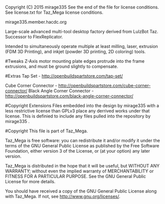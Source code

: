 Copyright (C) 2015 mirage335
See the end of the file for license conditions.
See license.txt for Taz_Mega license conditions.

mirage335.member.hacdc.org

Large-scale advanced multi-tool desktop factory derived from LulzBot Taz. Successor to FlexReplicator.

Intended to simultaneously operate multiple at least milling, laser, extrusion (FDM 3D Printing), and inkjet (powder 3D printing, 2D coloring) tools.

#Tweaks
Z-Axis motor mounting plate edges protrude into the frame extrusions, and must be ground slightly to compensate.

#Extras
Tap Set - http://openbuildspartstore.com/tap-set/

Cube Corner Connector - http://openbuildspartstore.com/cube-corner-connector/
Black Angle Corner Connector - http://openbuildspartstore.com/black-angle-corner-connector/

#Copyright Extensions
Files embedded into the design by mirage335 with a less restrictive license than GPLv3 place any derrived works under that license. This is definied to include any files pulled into the repository by mirage335 .

#Copyright
This file is part of Taz_Mega.

Taz_Mega is free software: you can redistribute it and/or modify
it under the terms of the GNU General Public License as published by
the Free Software Foundation, either version 3 of the License, or
(at your option) any later version.

Taz_Mega is distributed in the hope that it will be useful,
but WITHOUT ANY WARRANTY; without even the implied warranty of
MERCHANTABILITY or FITNESS FOR A PARTICULAR PURPOSE.  See the
GNU General Public License for more details.

You should have received a copy of the GNU General Public License
along with Taz_Mega.  If not, see <http://www.gnu.org/licenses/>.